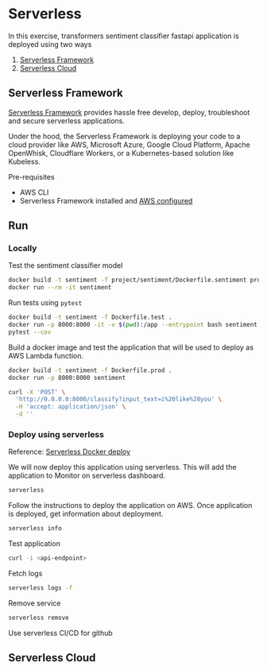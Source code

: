 # Serverless

In this exercise, transformers sentiment classifier fastapi application is deployed using two ways

1. [Serverless Framework](https://www.serverless.com/framework/docs)
2. [Serverless Cloud](https://www.serverless.com/cloud/docs)

## Serverless Framework

[Serverless Framework](https://www.serverless.com/framework/docs) provides hassle free develop, deploy, troubleshoot and secure serverless applications.

Under the hood, the Serverless Framework is deploying your code to a cloud provider like AWS, Microsoft Azure, Google Cloud Platform, Apache OpenWhisk, Cloudflare Workers, or a Kubernetes-based solution like Kubeless.

Pre-requisites

- AWS CLI
- Serverless Framework installed and [AWS configured](https://www.serverless.com/framework/docs/providers/aws/cli-reference/config-credentials)

## Run

### Locally

Test the sentiment classifier model

```bash
docker build -t sentiment -f project/sentiment/Dockerfile.sentiment project/sentiment/
docker run --rm -it sentiment
```

Run tests using `pytest`

```bash
docker build -t sentiment -f Dockerfile.test .
docker run -p 8000:8000 -it -v $(pwd):/app --entrypoint bash sentiment
pytest --cov
```

Build a docker image and test the application that will be used to deploy as AWS Lambda function.

```bash
docker build -t sentiment -f Dockerfile.prod .
docker run -p 8000:8000 sentiment
```

```bash
curl -X 'POST' \
  'http://0.0.0.0:8000/classify?input_text=i%20like%20you' \
  -H 'accept: application/json' \
  -d ''
```
### Deploy using serverless

Reference: [Serverless Docker deploy](https://www.serverless.com/blog/container-support-for-lambda) 

We will now deploy this application using serverless. This will add the application to Monitor on serverless dashboard.

```bash
serverless
```

Follow the instructions to deploy the application on AWS. Once application is deployed, get information about deployment.

```bash
serverless info
```

Test application

```bash
curl -i <api-endpoint>
```

Fetch logs

```bash
serverless logs -f
```

Remove service

```bash
serverless remove
```

Use serverless CI/CD for github


## Serverless Cloud
